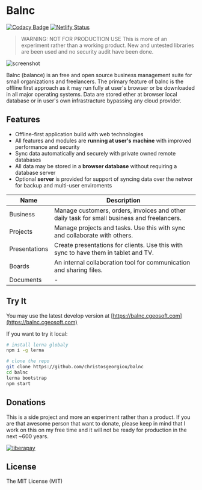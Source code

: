 # Balnc

[![Codacy Badge](https://api.codacy.com/project/badge/Grade/79c2730e3816489d9a9b10f506cc3ac5)](https://www.codacy.com/manual/xris-georgiou/balnc?utm_source=github.com&amp;utm_medium=referral&amp;utm_content=ChristosGeorgiou/balnc&amp;utm_campaign=Badge_Grade) [![Netlify Status](https://api.netlify.com/api/v1/badges/085594e9-5f2e-4a4c-9dd4-148c0e889869/deploy-status)](https://app.netlify.com/sites/balnc/deploys)

> WARNING: NOT FOR PRODUCTION USE
> This is more of an experiment rather than a working product. New and untested libraries are been used and no security audit have been done.

![screenshot](https://raw.githubusercontent.com/ChristosGeorgiou/balnc/master/docs/assets/screenshot.jpg)

Balnc (balance) is an free and open source business management suite for small organizations and freelancers.
The primary feature of balnc is the offline first approach as it may run fully at user's browser or be downloaded in all major operating systems.
Data are stored ether at browser local database or in user's own infrastracture bypassing any cloud provider.

## Features

- Offline-first application build with web technologies
- All features and modules are **running at user's machine** with improved performance and security
- Sync data automatically and securely with private owned remote databases
- All data may be stored in a **browser database** without requiring a database server
- Optional **server** is provided for support of syncing data over the networ for backup and multi-user enviroments

| Name          | Description                                                                                 |
| ------------- | ------------------------------------------------------------------------------------------- |
| Business      | Manage customers, orders, invoices and other daily task for small business and freelancers. |
| Projects      | Manage projects and tasks. Use this with sync and collaborate with others.                  |
| Presentations | Create presentations for clients. Use this with sync to have them in tablet and TV.         |
| Boards        | An internal collaboration tool for communication and sharing files.                         |
| Documents     | -                                                                                           |

## Try It

You may use the latest develop version at [https://balnc.cgeosoft.com](https://balnc.cgeosoft.com)

If you want to try it local:

```bash
# install lerna globaly
npm i -g lerna

# clone the repo
git clone https://github.com/christosgeorgiou/balnc
cd balnc
lerna bootstrap
npm start
```

## Donations

This is a side project and more an experiment rather than a product. If you are that awesome person that want to donate, please keep in mind that I work on this on my free time and it will not be ready for production in the next ~600 years.

[![liberapay](http://img.shields.io/liberapay/receives/cgeosoft.svg?logo=liberapay)](https://liberapay.com/cgeosoft/donate)

## License

The MIT License (MIT)

